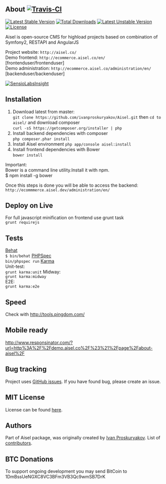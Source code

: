 About [![Travis-CI](https://travis-ci.org/ivanproskuryakov/Aisel.svg?branch=master)](https://travis-ci.org/ivanproskuryakov/Aisel)
-----------------------------------

[![Latest Stable Version](https://poser.pugx.org/aisel/aisel/v/stable.svg)](https://packagist.org/packages/aisel/aisel)
[![Total Downloads](https://poser.pugx.org/aisel/aisel/downloads.svg)](https://packagist.org/packages/aisel/aisel)
[![Latest Unstable Version](https://poser.pugx.org/aisel/aisel/v/unstable.svg)](https://packagist.org/packages/aisel/aisel)
[![License](https://poser.pugx.org/aisel/aisel/license.svg)](https://packagist.org/packages/aisel/aisel)
<br/>

Aisel is open-source CMS for highload projects based on combination of Symfony2, RESTAPI and AngularJS

Project website: `http://aisel.co/`<br/>
Demo frontend: `http://ecommerce.aisel.co/en/` [frontenduser/frontenduser]<br/>
Demo administration: `http://ecommerce.aisel.co/administration/en/` [backenduser/backenduser]<br/>

[![SensioLabsInsight](https://insight.sensiolabs.com/projects/e3761c26-4de8-4679-8645-ddedad0ae4a4/big.png)](https://insight.sensiolabs.com/projects/e3761c26-4de8-4679-8645-ddedad0ae4a4)<br/>

Installation
-----------------------------------

1. Download latest from master: <br/>
`git clone https://github.com/ivanproskuryakov/Aisel.git`
then `cd to aisel/` and download composer <br/>
`curl -sS https://getcomposer.org/installer | php` <br/>
2. Install backend dependencies with composer<br/>
`php composer.phar install`
3. Install Aisel environment
`php app/console aisel:install`
4. Install frontend dependencies with Bower<br/>
`bower install`

Important:<br/>
Bower is a command line utility.Install it with npm.<br/>
$ npm install -g bower<br/>

Once this steps is done you will be able to access the backend:<br/>
`http://ecommmerce.aisel.dev/administration/en/`

Deploy on Live
-----------------------------------
For full javascript minification on frontend use grunt task<br/>
`grunt requirejs`

Tests
-----------------------------------
[Behat](http://behat.org) <br/>
`$ bin/behat`
[PHPSpec](http://phpspec.net/)<br/>
`bin/phpspec run`
[Karma](http://karma-runner.github.io/)<br/>
Unit-test:<br/>
`grunt karma:unit`
Midway:<br/>
`grunt karma:midway`<br/>
E2E:<br/>
`grunt karma:e2e`<br/>


Speed
-----------------------------------
Check with http://tools.pingdom.com/

Mobile ready
-----------------------------------
http://www.responsinator.com/?url=http%3A%2F%2Fdemo.aisel.co%2F%23%21%2Fpage%2Fabout-aisel%2F

Bug tracking
-----------------------------------

Project uses [GitHub issues](https://github.com/ivanproskuryakov/Aisel/issues).
If you have found bug, please create an issue.

MIT License
-----------------------------------
License can be found [here](https://github.com/ivanproskuryakov/Aisel/blob/master/LICENSE).

Authors
-----------------------------------
Part of Aisel package, was originally created by [Ivan Proskuryakov](https://github.com/ivanproskuryakov).
List of [contributors](https://github.com/ivanproskuryakov/AiselConfigBundle/graphs/contributors).

BTC Donations
-----------------------------------
To support ongoing development you may send BitCoin to 1DmBssUeNGXC8VC3BFm3VB3Qc9wmSB7DrK